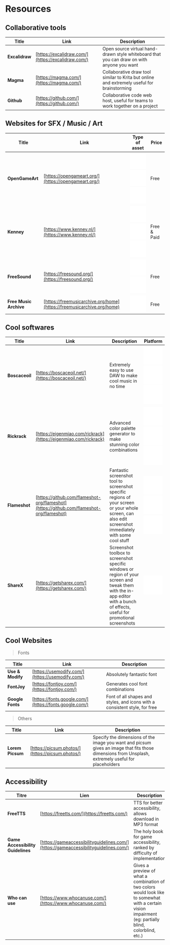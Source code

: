 # Resources

## Collaborative tools

 Title | Link | Description
| ----------- | ----------- | -----------|
**Excalidraw** | [https://excalidraw.com/](https://excalidraw.com/) | Open source virtual hand-drawn style whiteboard that you can draw on with anyone you want
**Magma** | [https://magma.com/](https://magma.com/) | Collaborative draw tool similar to Krita but online and extremely useful for brainstorming
**Github** | [https://github.com/](https://github.com/) | Collaborative code web host, useful for teams to work together on a project

## Websites for SFX / Music / Art  
 Title | Link | Type of asset | Price
| ----------- | ----------- | ----------- | ----------- | 
| **OpenGameArt** | [https://opengameart.org/](https://opengameart.org/) | ![Sound icon](icons/volume.svg "Sound asset") ![Music icon](icons/music.svg "Music asset") ![Art icon](icons/art.svg "Art asset") | Free  |
| **Kenney** | [https://www.kenney.nl/](https://www.kenney.nl/) | ![Sound icon](icons/volume.svg "Sound asset") ![Music icon](icons/music.svg "Music asset") ![Art icon](icons/art.svg "Art asset") | Free & Paid |
| **FreeSound** | [https://freesound.org/](https://freesound.org/) | ![Sound icon](icons/volume.svg "Sound asset") ![Music icon](icons/music.svg "Music asset") | Free |
| **Free Music Archive** | [https://freemusicarchive.org/home](https://freemusicarchive.org/home) | ![Music icon](icons/music.svg "Music asset") | Free |


## Cool softwares

 Title | Link | Description | Platform
| ----------- | ----------- | ----------- | ----------- |
 **Boscaceoil** | [https://boscaceoil.net/](https://boscaceoil.net/) | Extremely easy to use DAW to make cool music in no time | ![Windows icon](icons/windows.svg "Windows Platform") ![Apple icon](icons/apple.svg "Mac OSX Platform") ![Linux icon](icons/linux.svg "Linux Platform")
 **Rickrack** | [https://eigenmiao.com/rickrack](https://eigenmiao.com/rickrack) | Advanced color palette generator to make stunning color combinations |![Windows icon](icons/windows.svg "Windows Platform") ![Apple icon](icons/apple.svg "Mac OSX Platform") ![Linux icon](icons/linux.svg "Linux Platform")
 **Flameshot** |  [https://github.com/flameshot-org/flameshot](https://github.com/flameshot-org/flameshot) | Fantastic screenshot tool to screenshot specific regions of your screen or your whole screen, can also edit screenshot immediately with some cool stuff | ![Windows icon](icons/windows.svg "Windows Platform") ![Apple icon](icons/apple.svg "Mac OSX Platform") ![Linux icon](icons/linux.svg "Linux Platform")
  **ShareX** | [https://getsharex.com/](https://getsharex.com/) | Screenshot toolbox to screenshot specific windows or region of your screen and tweak them with the in-app editor with a bunch of effects, useful for promotional screenshots |![Windows icon](icons/windows.svg "Windows Platform")


## Cool Websites
>Fonts

 Title | Link | Description
| ----------- | ----------- | -----------|
 **Use & Modify** | [https://usemodify.com/](https://usemodify.com/) | Absolutely fantastic font
**FontJoy** | [https://fontjoy.com/](https://fontjoy.com/) | Generates cool font combinations 
**Google Fonts** | [https://fonts.google.com/](https://fonts.google.com/) | Font of all shapes and styles, and icons with a consistent style, for free

>Others

 Title | Link | Description
| ----------- | ----------- | -----------|
**Lorem Picsum** | [https://picsum.photos/](https://picsum.photos/) | Specify the dimensions of the image you want and picsum gives an image that fits those dimensions from Unsplash, extremely useful for placeholders



## Accessibility

 Titre | Lien | Description
| ----------- | ----------- | -----------|
**FreeTTS** | [https://freetts.com/](https://freetts.com/) | TTS for better accessibility, allows download in MP3 format
**Game Accessibility Guidelines** | [https://gameaccessibilityguidelines.com/](https://gameaccessibilityguidelines.com/) | The holy book for game accessibility, ranked by difficulty of implementation
**Who can use** | [https://www.whocanuse.com/](https://www.whocanuse.com/) | Gives a preview of what a combination of two colors would look like to somewhat with a certain vision impairment (eg: partially blind, colorblind, etc.)
